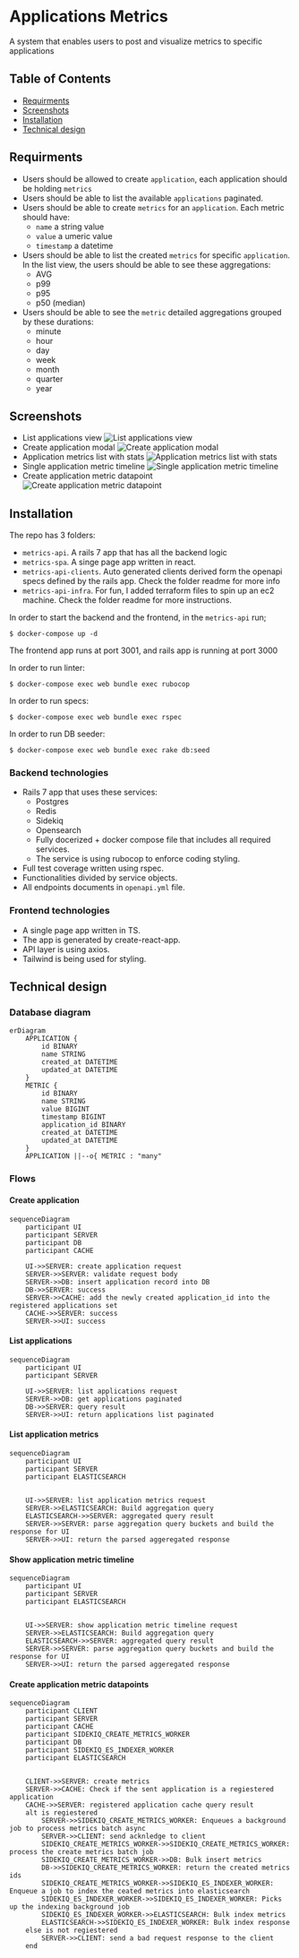 # Applications Metrics 

A system that enables users to post and visualize metrics to specific applications

## Table of Contents

- [Requirments](#requirments)
- [Screenshots](#screenshots)
- [Installation](#installation)
- [Technical design](#technical-design)

## Requirments

- Users should be allowed to create `application`, each application should be holding `metrics`
- Users should be able to list the available `applications` paginated.
- Users should be able to create `metrics` for an `application`. Each metric should have:
    - `name` a string value
    - `value` a umeric value
    - `timestamp` a datetime 
- Users should be able to list the created `metrics` for specific `application`. In the list view, the users should be able to see these aggregations:
    - AVG
    - p99
    - p95
    - p50 (median)
- Users should be able to see the `metric` detailed aggregations grouped by these durations:
    - minute
    - hour
    - day
    - week
    - month
    - quarter
    - year

## Screenshots
- List applications view
![List applications view](screenshots/list_applications.png)
- Create application modal
![Create application modal](screenshots/create_application_modal.png)
- Application metrics list with stats
![Application metrics list with stats](screenshots/metrics_list.png)
- Single application metric timeline
![Single application metric timeline](screenshots/single_metric_aggregations_grouped.png)
- Create application metric datapoint
![Create application metric datapoint](screenshots/create_metric_datapoint.png)

## Installation
The repo has 3 folders:
- `metrics-api`. A rails 7 app that has all the backend logic
- `metrics-spa`. A singe page app written in react.
- `metrics-api-clients`. Auto generated clients derived form the openapi specs defined by the rails app. Check the folder readme for more info
- `metrics-api-infra`. For fun, I added terraform files to spin up an ec2 machine. Check the folder readme for more instructions.

In order to start the backend and the frontend, in the `metrics-api` run;
```
$ docker-compose up -d
```
The frontend app runs at port 3001, and rails app is running at port 3000

In order to run linter:
```
$ docker-compose exec web bundle exec rubocop
```
In order to run specs:
```
$ docker-compose exec web bundle exec rspec
```
In order to run DB seeder:
```
$ docker-compose exec web bundle exec rake db:seed
```

### Backend technologies
- Rails 7 app that uses these services:
    - Postgres
    - Redis
    - Sidekiq
    - Opensearch
    - Fully docerized + docker compose file that includes all required services.
    - The service is using rubocop to enforce coding styling.
- Full test coverage written using rspec.
- Functionalities divided by service objects.
- All endpoints documents in `openapi.yml` file.

### Frontend technologies
- A single page app written in TS.
- The app is generated by create-react-app.
- API layer is using axios.
- Tailwind is being used for styling.

## Technical design

### Database diagram
```mermaid
erDiagram
    APPLICATION {
        id BINARY
        name STRING
        created_at DATETIME
        updated_at DATETIME
    }
    METRIC {
        id BINARY
        name STRING
        value BIGINT
        timestamp BIGINT
        application_id BINARY
        created_at DATETIME
        updated_at DATETIME
    }
    APPLICATION ||--o{ METRIC : "many"
```

### Flows
#### Create application
```mermaid
sequenceDiagram
    participant UI
    participant SERVER
    participant DB
    participant CACHE

    UI->>SERVER: create application request
    SERVER->>SERVER: validate request body
    SERVER->>DB: insert application record into DB
    DB->>SERVER: success
    SERVER->>CACHE: add the newly created application_id into the registered applications set
    CACHE->>SERVER: success
    SERVER->>UI: success 
```
#### List applications
```mermaid
sequenceDiagram
    participant UI
    participant SERVER

    UI->>SERVER: list applications request
    SERVER->>DB: get applications paginated
    DB->>SERVER: query result
    SERVER->>UI: return applications list paginated 
```
#### List application metrics
```mermaid
sequenceDiagram
    participant UI
    participant SERVER
    participant ELASTICSEARCH


    UI->>SERVER: list application metrics request
    SERVER->>ELASTICSEARCH: Build aggregation query
    ELASTICSEARCH->>SERVER: aggregated query result
    SERVER->>SERVER: parse aggregation query buckets and build the response for UI
    SERVER->>UI: return the parsed aggeregated response
```
#### Show application metric timeline
```mermaid
sequenceDiagram
    participant UI
    participant SERVER
    participant ELASTICSEARCH


    UI->>SERVER: show application metric timeline request
    SERVER->>ELASTICSEARCH: Build aggregation query
    ELASTICSEARCH->>SERVER: aggregated query result
    SERVER->>SERVER: parse aggregation query buckets and build the response for UI
    SERVER->>UI: return the parsed aggeregated response
```
#### Create application metric datapoints
```mermaid
sequenceDiagram
    participant CLIENT
    participant SERVER
    participant CACHE
    participant SIDEKIQ_CREATE_METRICS_WORKER
    participant DB
    participant SIDEKIQ_ES_INDEXER_WORKER
    participant ELASTICSEARCH


    CLIENT->>SERVER: create metrics
    SERVER->>CACHE: Check if the sent application is a regiestered application
    CACHE->>SERVER: registered application cache query result
    alt is regiestered
        SERVER->>SIDEKIQ_CREATE_METRICS_WORKER: Enqueues a background job to process metrics batch async
        SERVER->>CLIENT: send acknledge to client
        SIDEKIQ_CREATE_METRICS_WORKER->>SIDEKIQ_CREATE_METRICS_WORKER: process the create metrics batch job
        SIDEKIQ_CREATE_METRICS_WORKER->>DB: Bulk insert metrics
        DB->>SIDEKIQ_CREATE_METRICS_WORKER: return the created metrics ids
        SIDEKIQ_CREATE_METRICS_WORKER->>SIDEKIQ_ES_INDEXER_WORKER: Enqueue a job to index the ceated metrics into elasticsearch
        SIDEKIQ_ES_INDEXER_WORKER->>SIDEKIQ_ES_INDEXER_WORKER: Picks up the indexing background job
        SIDEKIQ_ES_INDEXER_WORKER->>ELASTICSEARCH: Bulk index metrics
        ELASTICSEARCH->>SIDEKIQ_ES_INDEXER_WORKER: Bulk index response
    else is not regiestered
        SERVER->>CLIENT: send a bad request response to the client
    end
```
